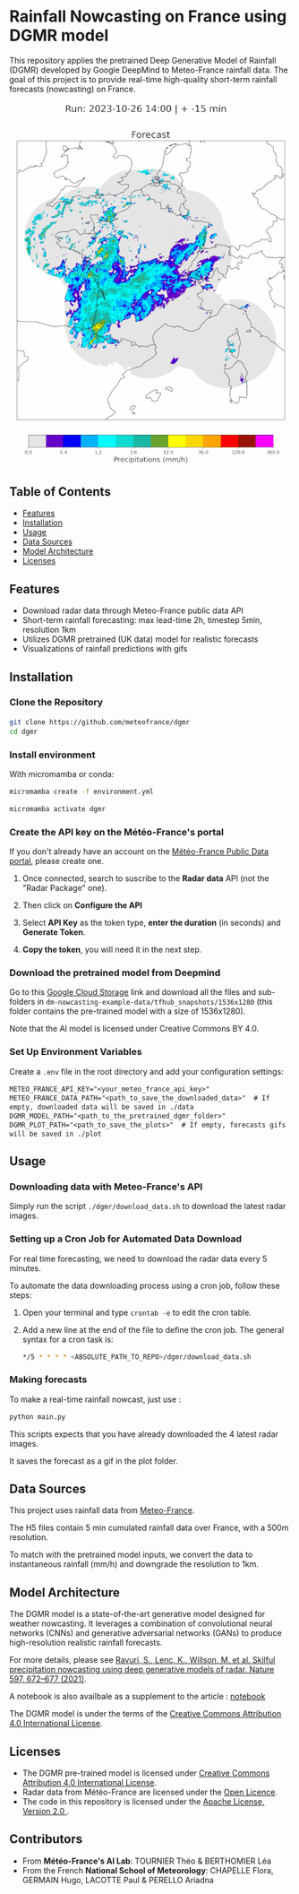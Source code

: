 # Rainfall Nowcasting on France using DGMR model

This repository applies the pretrained Deep Generative Model of Rainfall (DGMR) developed by Google DeepMind to Meteo-France rainfall data. The goal of this project is to provide real-time high-quality short-term rainfall forecasts (nowcasting) on France.

![Example forecast](example_forecast.gif)

## Table of Contents
- [Features](#features)
- [Installation](#installation)
- [Usage](#usage)
- [Data Sources](#data-sources)
- [Model Architecture](#model-architecture)
- [Licenses](#licenses)

## Features
- Download radar data through Meteo-France public data API
- Short-term rainfall forecasting: max lead-time 2h, timestep 5min, resolution 1km
- Utilizes DGMR pretrained (UK data) model for realistic forecasts
- Visualizations of rainfall predictions with gifs

## Installation

### Clone the Repository

```bash
git clone https://github.com/meteofrance/dgmr
cd dgmr
```

### Install environment

With micromamba or conda:

```bash
micromamba create -f environment.yml
```

```bash
micromamba activate dgmr
```

### Create the API key on the Météo-France's portal

If you don't already have an account on the [Météo-France Public Data portal](https://portail-api.meteofrance.fr/web/en/), please create one.

1. Once connected, search to suscribe to the **Radar data** API (not the "Radar Package" one).

2. Then click on **Configure the API**

3. Select **API Key** as the token type, **enter the duration** (in seconds) and **Generate Token**.

4. **Copy the token**, you will need it in the next step.

### Download the pretrained model from Deepmind

Go to this [Google Cloud Storage](https://console.cloud.google.com/storage/browser/dm-nowcasting-example-data?pageState=(%22StorageObjectListTable%22:(%22f%22:%22%255B%255D%22))&project=friendly-retina-382415) link and download all the files and sub-folders in `dm-nowcasting-example-data/tfhub_snapshots/1536x1280` (this folder contains the pre-trained model with a size of 1536x1280).

Note that the AI model is licensed under Creative Commons BY 4.0. 

### Set Up Environment Variables
Create a `.env` file in the root directory and add your configuration settings:
```plaintext
METEO_FRANCE_API_KEY="<your_meteo_france_api_key>"
METEO_FRANCE_DATA_PATH="<path_to_save_the_downloaded_data>"  # If empty, downloaded data will be saved in ./data
DGMR_MODEL_PATH="<path_to_the_pretrained_dgmr_folder>"
DGMR_PLOT_PATH="<path_to_save_the_plots>"  # If empty, forecasts gifs will be saved in ./plot
```

## Usage

### Downloading data with Meteo-France's API

Simply run the script `./dgmr/download_data.sh` to download the latest radar images.

### Setting up a Cron Job for Automated Data Download

For real time forecasting, we need to download the radar data every 5 minutes.

To automate the data downloading process using a cron job, follow these steps:

1. Open your terminal and type `crontab -e` to edit the cron table.

2. Add a new line at the end of the file to define the cron job. The general syntax for a cron task is:
    ```bash
    */5 * * * * <ABSOLUTE_PATH_TO_REPO>/dgmr/download_data.sh
    ```

### Making forecasts

To make a real-time rainfall nowcast, just use :

```bash
python main.py
```

This scripts expects that you have already downloaded the 4 latest radar images.

It saves the forecast as a gif in the plot folder.


## Data Sources

This project uses rainfall data from [Meteo-France](https://donneespubliques.meteofrance.fr/).

The H5 files contain 5 min cumulated rainfall data over France, with a 500m resolution.

To match with the pretrained model inputs, we convert the data to instantaneous rainfall (mm/h) and downgrade the resolution to 1km.


## Model Architecture

The DGMR model is a state-of-the-art generative model designed for weather nowcasting. It leverages a combination of convolutional neural networks (CNNs) and generative adversarial networks (GANs) to produce high-resolution realistic rainfall forecasts.

For more details, please see [Ravuri, S., Lenc, K., Willson, M. et al. Skilful precipitation nowcasting using deep generative models of radar. Nature 597, 672–677 (2021)](https://doi.org/10.1038/s41586-021-03854-z).

A notebook is also availbale as a supplement to the article : [notebook](https://github.com/google-deepmind/deepmind-research/tree/master/nowcasting)

The DGMR model is under the terms of the [Creative Commons Attribution 4.0 International License](creativecommons.org/licenses/by/4.0/).


## Licenses

- The DGMR pre-trained model is licensed under [Creative Commons Attribution 4.0 International License](creativecommons.org/licenses/by/4.0/).
- Radar data from Météo-France are licensed under the [Open Licence](https://www.etalab.gouv.fr/wp-content/uploads/2014/05/Open_Licence.pdf).
- The code in this repository is licensed under the [Apache License, Version 2.0 ](https://apache.org/licenses/LICENSE-2.0).


## Contributors

- From **Météo-France's AI Lab**: TOURNIER Théo & BERTHOMIER Léa
- From the French **National School of Meteorology**: CHAPELLE Flora, GERMAIN Hugo, LACOTTE Paul & PERELLO Ariadna
